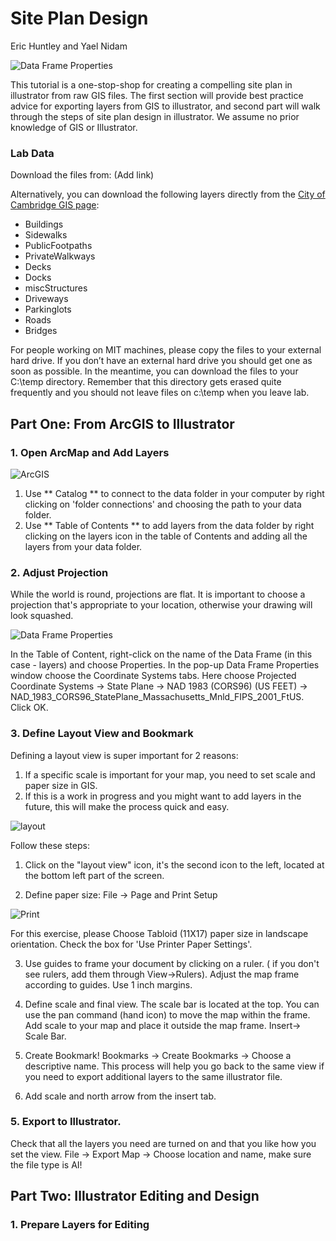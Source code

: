# Site Plan Design
Eric Huntley and Yael Nidam

![Data Frame Properties](./images/site_plan.JPG)

This tutorial is a one-stop-shop for creating a compelling site plan in illustrator from raw GIS files. The first section will provide best practice advice for exporting layers from GIS to illustrator, and second part will walk through the steps of site plan design in illustrator. We assume no prior knowledge of GIS or Illustrator.

### Lab Data
Download the files from: (Add link)

Alternatively, you can download the following layers directly from the [City of Cambridge GIS page](https://www.cambridgema.gov/GIS/gisdatadictionary/Basemap):

- Buildings
- Sidewalks
- PublicFootpaths
- PrivateWalkways
- Decks
- Docks
- miscStructures
- Driveways
- Parkinglots
- Roads
- Bridges

For people working on MIT machines, please copy the files to your external hard drive. If you don’t have an external hard drive you should get one as soon as possible. In the meantime, you can download the files to your C:\temp directory. Remember that this directory gets erased quite frequently and you should not leave files on c:\temp when you leave lab.

## Part One: From ArcGIS to Illustrator

### 1. Open ArcMap and Add Layers

![ArcGIS](./images/arcgis.jpg)

1. Use ** Catalog ** to connect to the data folder in your computer by right clicking on 'folder connections' and choosing the path to your data folder.
2. Use ** Table of Contents ** to add layers from the data folder by right clicking on the layers icon in the table of Contents and adding all the layers from your data folder.


### 2. Adjust Projection
While the world is round, projections are flat. It is important to choose a projection that's appropriate to your location, otherwise your drawing will look squashed.

![Data Frame Properties](./images/projection.JPG)

In the Table of Content, right-click on the name of the Data Frame (in this case - layers) and choose Properties.
In the pop-up Data Frame Properties window choose the Coordinate Systems tabs. Here choose Projected Coordinate Systems -> State Plane -> NAD 1983 (CORS96) (US FEET) -> NAD_1983_CORS96_StatePlane_Massachusetts_Mnld_FIPS_2001_FtUS. Click OK.

### 3. Define Layout View and Bookmark
Defining a layout view is super important for 2 reasons:
1. If a specific scale is important for your map, you need to set scale and paper size in GIS.
2. If this is a work in progress and you might want to add layers in the future, this will make the process quick and easy.

![layout](./images/layout.jpg)

Follow these steps:
1. Click on the "layout view" icon, it's the second icon to the left, located at the bottom left part of the screen.

2. Define paper size:
File -> Page and Print Setup

![Print](./images/print.JPG)

For this exercise, please Choose Tabloid (11X17) paper size in landscape orientation. Check the box for 'Use Printer Paper Settings'.

3. Use guides to frame your document by clicking on a ruler. ( if you don't see rulers, add them through View->Rulers). Adjust the map frame according to guides. Use 1 inch margins.

4. Define scale and final view. The scale bar is located at the top. You can use the pan command (hand icon) to move the map within the frame. Add scale to your map and place it outside the map frame. Insert-> Scale Bar.

5. Create Bookmark!
Bookmarks -> Create Bookmarks -> Choose a descriptive name.
This process will help you go back to the same view if you need to export additional layers to the same illustrator file.

6. Add scale and north arrow from the insert tab.

### 5. Export to Illustrator.
Check that all the layers you need are turned on and that you like how you set the view.
File -> Export Map -> Choose location and name, make sure the file type is AI!


## Part Two: Illustrator Editing and Design

### 1. Prepare Layers for Editing
